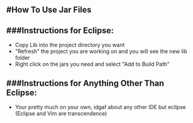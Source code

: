 #How To Use Jar Files
--------------------------

###Instructions for Eclipse:
--------------------------
- Copy Lib into the project directory you want
- "Refresh" the project you are working on and you will see the new lib folder
- Right click on the jars you need and select "Add to Build Path"


###Instructions for Anything Other Than Eclipse:
---------------------------------------------
- Your pretty much on your own, idgaf about any other IDE but eclipse (Eclipse and Vim are transcendence)

